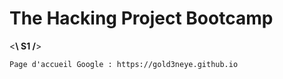 # The Hacking Project Bootcamp 
<**\ S1 /**>


```
Page d'accueil Google : https://gold3neye.github.io
```
